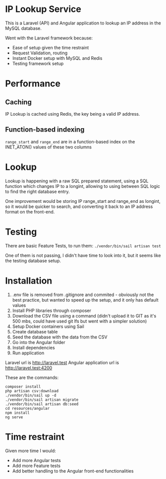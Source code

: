 # IP Lookup Service
This is a Laravel (API) and Angular application to lookup an IP address in the MySQL database.

Went with the Laravel framework because:
- Ease of setup given the time restraint
- Request Validation, routing
- Instant Docker setup with MySQL and Redis
- Testing framework setup

# Performance
## Caching
IP Lookup is cached using Redis, the key being a valid IP address.
## Function-based indexing
`range_start` and `range_end` are in a function-based index on the INET_ATON() values of these two columns

# Lookup
Lookup is happening with a raw SQL prepared statement, using a SQL function which changes IP to a longint, allowing to using between SQL logic to find the right database entry. 

One improvement would be storing IP range_start and range_end as longint, so it would be quicker to search, and converting it back to an IP address format on the front-end.

# Testing
There are basic Feature Tests, to run them:
`./vendor/bin/sail artisan test`

One of them is not passing, I didn't have time to look into it, but it seems like the testing database setup.

# Installation

1. .env file is removed from .gitignore and commited - obviously not the best practice, but wanted to speed up the setup, and it only has default values
2. Install PHP libraries through composer
3. Download the CSV file using a command (didn't upload it to GIT as it's 500 mbs, could have used git lfs but went with a simpler solution)
4. Setup Docker containers using Sail
5. Create database table
6. Seed the database with the data from the CSV
7. Go into the Angular folder
8. Install dependencies
9. Run application

Laravel url is http://laravel.test
Angular application url is http://laravel.test:4200

These are the commands:
```
composer install 
php artisan csv:download
./vendor/bin/sail up -d
./vendor/bin/sail artisan migrate
./vendor/bin/sail artisan db:seed
cd resources/angular
npm install
ng serve
```

# Time restraint
Given more time I would:
- Add more Angular tests
- Add more Feature tests
- Add better handling to the Angular front-end functionalities
